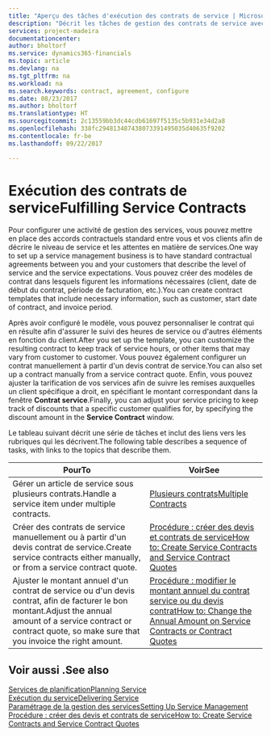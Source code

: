 ```yaml
---
title: "Aperçu des tâches d'exécution des contrats de service | Microsoft Docs"
description: "Décrit les tâches de gestion des contrats de service avec les clients."
services: project-madeira
documentationcenter: 
author: bholtorf
ms.service: dynamics365-financials
ms.topic: article
ms.devlang: na
ms.tgt_pltfrm: na
ms.workload: na
ms.search.keywords: contract, agreement, configure
ms.date: 08/23/2017
ms.author: bholtorf
ms.translationtype: HT
ms.sourcegitcommit: 2c13559bb3dc44cdb61697f5135c5b931e34d2a8
ms.openlocfilehash: 338fc294813487438073391495035d40635f9202
ms.contentlocale: fr-be
ms.lasthandoff: 09/22/2017

---
```

# <a name="fulfilling-service-contracts"></a><span data-ttu-id="4a95b-103">Exécution des contrats de service</span><span class="sxs-lookup"><span data-stu-id="4a95b-103">Fulfilling Service Contracts</span></span> 
<span data-ttu-id="4a95b-104">Pour configurer une activité de gestion des services, vous pouvez mettre en place des accords contractuels standard entre vous et vos clients afin de décrire le niveau de service et les attentes en matière de services.</span><span class="sxs-lookup"><span data-stu-id="4a95b-104">One way to set up a service management business is to have standard contractual agreements between you and your customers that describe the level of service and the service expectations.</span></span> <span data-ttu-id="4a95b-105">Vous pouvez créer des modèles de contrat dans lesquels figurent les informations nécessaires (client, date de début du contrat, période de facturation, etc.).</span><span class="sxs-lookup"><span data-stu-id="4a95b-105">You can create contract templates that include necessary information, such as customer, start date of contract, and invoice period.</span></span>  
  
<span data-ttu-id="4a95b-106">Après avoir configuré le modèle, vous pouvez personnaliser le contrat qui en résulte afin d'assurer le suivi des heures de service ou d'autres éléments en fonction du client.</span><span class="sxs-lookup"><span data-stu-id="4a95b-106">After you set up the template, you can customize the resulting contract to keep track of service hours, or other items that may vary from customer to customer.</span></span> <span data-ttu-id="4a95b-107">Vous pouvez également configurer un contrat manuellement à partir d'un devis contrat de service.</span><span class="sxs-lookup"><span data-stu-id="4a95b-107">You can also set up a contract manually from a service contract quote.</span></span> <span data-ttu-id="4a95b-108">Enfin, vous pouvez ajuster la tarification de vos services afin de suivre les remises auxquelles un client spécifique a droit, en spécifiant le montant correspondant dans la fenêtre **Contrat service**.</span><span class="sxs-lookup"><span data-stu-id="4a95b-108">Finally, you can adjust your service pricing to keep track of discounts that a specific customer qualifies for, by specifying the discount amount in the **Service Contract** window.</span></span>  

<span data-ttu-id="4a95b-109">Le tableau suivant décrit une série de tâches et inclut des liens vers les rubriques qui les décrivent.</span><span class="sxs-lookup"><span data-stu-id="4a95b-109">The following table describes a sequence of tasks, with links to the topics that describe them.</span></span>   
  
|<span data-ttu-id="4a95b-110">**Pour**</span><span class="sxs-lookup"><span data-stu-id="4a95b-110">**To**</span></span>|<span data-ttu-id="4a95b-111">**Voir**</span><span class="sxs-lookup"><span data-stu-id="4a95b-111">**See**</span></span>|  
|------------|-------------|  
|<span data-ttu-id="4a95b-112">Gérer un article de service sous plusieurs contrats.</span><span class="sxs-lookup"><span data-stu-id="4a95b-112">Handle a service item under multiple contracts.</span></span> | [<span data-ttu-id="4a95b-113">Plusieurs contrats</span><span class="sxs-lookup"><span data-stu-id="4a95b-113">Multiple Contracts</span></span>](service-multiple-contracts.md)|  
|<span data-ttu-id="4a95b-114">Créer des contrats de service manuellement ou à partir d'un devis contrat de service.</span><span class="sxs-lookup"><span data-stu-id="4a95b-114">Create service contracts either manually, or from a service contract quote.</span></span>| [<span data-ttu-id="4a95b-115">Procédure : créer des devis et contrats de service</span><span class="sxs-lookup"><span data-stu-id="4a95b-115">How to: Create Service Contracts and Service Contract Quotes</span></span>](service-how-to-create-service-contracts-and-service-contract-quotes.md)|
|<span data-ttu-id="4a95b-116">Ajuster le montant annuel d'un contrat de service ou d'un devis contrat, afin de facturer le bon montant.</span><span class="sxs-lookup"><span data-stu-id="4a95b-116">Adjust the annual amount of a service contract or contract quote, so make sure that you invoice the right amount.</span></span>|[<span data-ttu-id="4a95b-117">Procédure : modifier le montant annuel du contrat service ou du devis contrat</span><span class="sxs-lookup"><span data-stu-id="4a95b-117">How to: Change the Annual Amount on Service Contracts or Contract Quotes</span></span>](service-how-to-change-the-annual-amount-on-service-contracts-or-contract-quotes.md)|

## <a name="see-also"></a><span data-ttu-id="4a95b-118">Voir aussi .</span><span class="sxs-lookup"><span data-stu-id="4a95b-118">See also</span></span>
[<span data-ttu-id="4a95b-119">Services de planification</span><span class="sxs-lookup"><span data-stu-id="4a95b-119">Planning Service</span></span>](service-plan-service.md)  
[<span data-ttu-id="4a95b-120">Exécution du service</span><span class="sxs-lookup"><span data-stu-id="4a95b-120">Delivering Service</span></span>](service-deliver-service.md)  
[<span data-ttu-id="4a95b-121">Paramétrage de la gestion des services</span><span class="sxs-lookup"><span data-stu-id="4a95b-121">Setting Up Service Management</span></span>](service-setup-service.md)  
[<span data-ttu-id="4a95b-122">Procédure : créer des devis et contrats de service</span><span class="sxs-lookup"><span data-stu-id="4a95b-122">How to: Create Service Contracts and Service Contract Quotes</span></span>](service-how-to-create-service-contracts-and-service-contract-quotes.md)  

